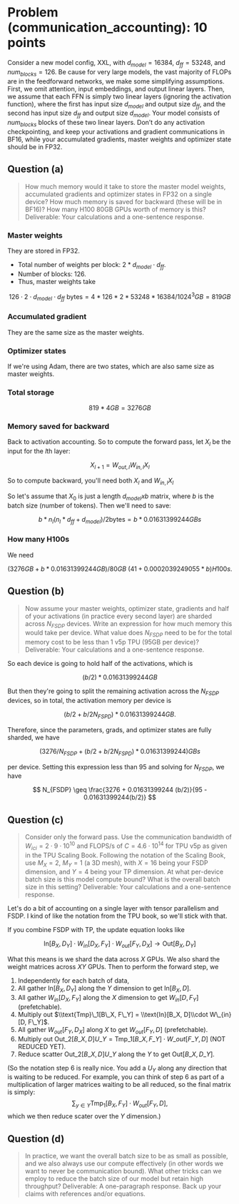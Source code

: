 # Problem (communication_accounting): 10 points
Consider a new model config, XXL, with $d_{model}=16384$, $d_{ff}=53248$, and $num_{blocks}=126$. Be
cause for very large models, the vast majority of FLOPs are in the feedforward networks, we make
some simplifying assumptions. First, we omit attention, input embeddings, and output linear layers.
Then, we assume that each FFN is simply two linear layers (ignoring the activation function), where
the first has input size $d_{model}$ and output size $d_{ff}$, and the second has input size $d_{ff}$ and output size $d_{model}$. Your model consists of $num_{blocks}$ blocks of these two linear layers. Don’t do any activation checkpointing, and keep your activations and gradient communications in BF16, while your
accumulated gradients, master weights and optimizer state should be in FP32.

## Question (a)
> How much memory would it take to store the master model weights, accumulated gradients and optimizer states in FP32 on a single device? How much memory is saved for backward (these will be in BF16)? How many H100 80GB GPUs worth of memory is this? Deliverable: Your calculations and a one-sentence response.
### Master weights 
They are stored in FP32. 
- Total number of weights per block: $2*d_{model} \cdot d_{ff}$. 
- Number of blocks: $126$. 
- Thus, master weights take 

$$
126\cdot 2 \cdot d_{model} \cdot d_{ff} \text{ bytes} = 4*126*2*53248*16384/1024^3 GB = 819 GB
$$

### Accumulated gradient
They are the same size as the master weights. 
### Optimizer states 
If we're using Adam, there are two states, which are also same size as master weights.

### Total storage 

$$
819*4 GB = 3276 GB
$$

### Memory saved for backward 

Back to activation accounting. So to compute the forward pass, let $X_l$ be the input for the $l$th layer:

$$
X_{l+1} = W_{out, l}  W_{in, l} X_l
$$

So to compute backward, you'll need both $X_l$ and $W_{in, l}X_l$

So let's assume that $X_0$ is just a length $d_{model} x b$ matrix, where $b$ is the batch size (number of tokens). Then we'll need to save: 

$$
b*n_l(n_l*d_{ff} + d_{model})/2 \text{bytes} = b*0.01631399244 GBs
$$

### How many H100s 

We need

$$
(3276 GB + b*0.01631399244 GB)/ 80GB ~ (41 + 0.0002039249055*b) H100s.
$$

## Question (b)
> Now assume your master weights, optimizer state, gradients and half of your activations (in practice every second layer) are sharded across $N_{FSDP}$ devices. Write an expression for how much memory this would take per device. What value does $N_{FSDP}$ need to be for the total memory cost to be less than 1 v5p TPU (95GB per device)? Deliverable: Your calculations and a one-sentence response.

So each device is going to hold half of the activations, which is 

$$
(b/2)*0.01631399244 GB
$$

But then they're going to split the remaining activation across the $N_{FSDP}$ devices, so in total, the activation memory per device is 

$$
(b/2 + b/2N_{FSPD})*0.01631399244 GB.
$$

Therefore, since the parameters, grads, and optimizer states are fully sharded, we have 

$$
(3276/N_{FSDP} + (b/2 + b/2N_{FSPD})*0.01631399244) GBs
$$

per device. Setting this expression less than $95$ and solving for $N_{FSDP}$, we have

$$
N_{FSDP} \geq \frac{3276 + 0.01631399244 (b/2)}{95 - 0.01631399244(b/2)}
$$


## Question (c)
>  Consider only the forward pass. Use the communication bandwidth of $W_{ici} = 2 \cdot 9 \cdot 10^{10}$ and FLOPS/s of $C = 4.6 \cdot 10^{14}$ for TPU v5p as given in the TPU Scaling Book. Following the notation of the Scaling Book, use $M_X = 2$, $M_Y = 1$ (a 3D mesh), with $X = 16$ being your FSDP dimension, and $Y = 4$ being your TP dimension. At what per-device batch size is this model compute bound? What is the overall batch size in this setting? Deliverable: Your calculations and a one-sentence response.

Let's do a bit of accounting on a single layer with tensor parallelism and FSDP. I kind of like the notation from the TPU book, so we'll stick with that. 

If you combine FSDP with TP, the update equation looks like 

$$
\text{In}[B_X, D_Y] \cdot W_{in}[D_X, F_Y] \cdot W_{out}[F_Y, D_X] \rightarrow \text{Out}[B_X, D_Y]
$$

What this means is we shard the data across $X$ GPUs. We also shard the weight matrices across $XY$ GPUs. Then to perform the forward step, we 
1. Independently for each batch of data, 
2. All gather $\text{In}[B_X, D_Y]$ along the $Y$ dimension to get $\text{In}[B_X, D]$.
3. All gather $W_{in}[D_X, F_Y]$ along the $X$ dimension to get $W_{in}[D, F_Y]$ (prefetchable).
4. Multiply out $\\text{Tmp}\_1[B\_X, F\_Y] = \\text{In}[B_X, D]\\cdot W\_{in}[D, F\_Y]$.
5. All gather $W_{out}[F_Y, D_X]$ along $X$ to get $W_{out}[F_Y, D]$ (prefetchable).
6. Multiply out $\text{Out}\_2[B\_X, D]{U\_Y} = \text{Tmp}\_1[B\_X, F\_Y] \cdot W\_{out}[F\_Y, D]$ (NOT REDUCED YET). 
7. Reduce scatter $\text{Out}\_2[B\_X, D]{U\_Y}$ along the $Y$ to get $\text{Out}[B\_X, D\_Y]$.

(So the notation step 6 is really nice. You add a ${U_Y}$ along any direction that is waiting to be reduced. For example, you can think of step 6 as part of a multiplication of larger matrices waiting to be all reduced, so the final matrix is simply:
$$
\sum_{y \in Y} \text{Tmp}_1[B_X, F_Y] \cdot W_{out}[F_Y, D],
$$
which we then reduce scater over the $Y$ dimension.)



## Question (d)
> In practice, we want the overall batch size to be as small as possible, and we also always use our compute effectively (in other words we want to never be communication bound). What other tricks can we employ to reduce the batch size of our model but retain high throughput? Deliverable: A one-paragraph response. Back up your claims with references and/or equations.
